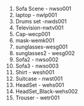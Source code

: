 1) Sofa Scene - nwso001
2) laptop - nwlp001
3) Drums set -nwds001
4) Television-nwtv001
5) Cap-wecp001
6) mask-wemk001
7) sunglasses-wesg001
8) sunglasses2 - wesg002
9) Sofa2 - nwso002
10) Sofa3 - nwso003
11) Shirt - wesh001
12) Suitcase - nwst001
13) HeadSet - wehs001
14) HeadSet_Black-wehs002
15) Trouser - wetr001
